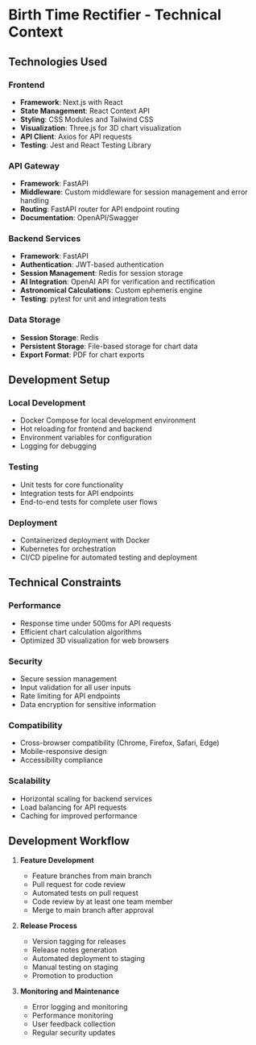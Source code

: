 # Birth Time Rectifier - Technical Context

## Technologies Used

### Frontend
- **Framework**: Next.js with React
- **State Management**: React Context API
- **Styling**: CSS Modules and Tailwind CSS
- **Visualization**: Three.js for 3D chart visualization
- **API Client**: Axios for API requests
- **Testing**: Jest and React Testing Library

### API Gateway
- **Framework**: FastAPI
- **Middleware**: Custom middleware for session management and error handling
- **Routing**: FastAPI router for API endpoint routing
- **Documentation**: OpenAPI/Swagger

### Backend Services
- **Framework**: FastAPI
- **Authentication**: JWT-based authentication
- **Session Management**: Redis for session storage
- **AI Integration**: OpenAI API for verification and rectification
- **Astronomical Calculations**: Custom ephemeris engine
- **Testing**: pytest for unit and integration tests

### Data Storage
- **Session Storage**: Redis
- **Persistent Storage**: File-based storage for chart data
- **Export Format**: PDF for chart exports

## Development Setup

### Local Development
- Docker Compose for local development environment
- Hot reloading for frontend and backend
- Environment variables for configuration
- Logging for debugging

### Testing
- Unit tests for core functionality
- Integration tests for API endpoints
- End-to-end tests for complete user flows

### Deployment
- Containerized deployment with Docker
- Kubernetes for orchestration
- CI/CD pipeline for automated testing and deployment

## Technical Constraints

### Performance
- Response time under 500ms for API requests
- Efficient chart calculation algorithms
- Optimized 3D visualization for web browsers

### Security
- Secure session management
- Input validation for all user inputs
- Rate limiting for API endpoints
- Data encryption for sensitive information

### Compatibility
- Cross-browser compatibility (Chrome, Firefox, Safari, Edge)
- Mobile-responsive design
- Accessibility compliance

### Scalability
- Horizontal scaling for backend services
- Load balancing for API requests
- Caching for improved performance

## Development Workflow

1. **Feature Development**
   - Feature branches from main branch
   - Pull request for code review
   - Automated tests on pull request
   - Code review by at least one team member
   - Merge to main branch after approval

2. **Release Process**
   - Version tagging for releases
   - Release notes generation
   - Automated deployment to staging
   - Manual testing on staging
   - Promotion to production

3. **Monitoring and Maintenance**
   - Error logging and monitoring
   - Performance monitoring
   - User feedback collection
   - Regular security updates
